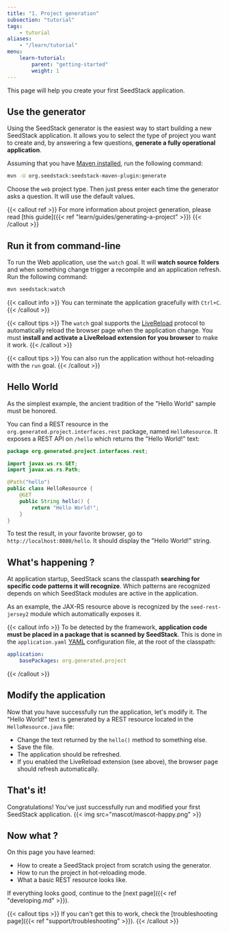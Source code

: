 ```yaml
---
title: "1. Project generation"
subsection: "tutorial"
tags:
    - tutorial
aliases: 
    - "/learn/tutorial"    
menu:
    learn-tutorial:
        parent: "getting-started"
        weight: 1
---
```


This page will help you create your first SeedStack application.<!--more--> 

## Use the generator

Using the SeedStack generator is the easiest way to start building a new SeedStack application. It allows you to select
the type of project you want to create and, by answering a few questions, **generate a fully operational application**.

Assuming that you have [Maven installed](https://maven.apache.org/install.html), run the following command:

```bash
mvn -U org.seedstack:seedstack-maven-plugin:generate
```

Choose the `web` project type. Then just press enter each time the generator asks a question. It will use the default
values.

{{< callout ref >}}
For more information about project generation, please read [this guide]({{< ref "learn/guides/generating-a-project" >}}) 
{{< /callout >}}

## Run it from command-line

To run the Web application, use the `watch` goal. It will **watch source folders** and when something change trigger a 
recompile and an application refresh. Run the following command:

```bash
mvn seedstack:watch
```   
    
{{< callout info >}}
You can terminate the application gracefully with `Ctrl+C`.
{{< /callout >}}

{{< callout tips >}}
The `watch` goal supports the [LiveReload](http://livereload.com/) protocol to automatically reload the browser page when
the application change. You must **install and activate a LiveReload extension for you browser** to make it work. 
{{< /callout >}}

{{< callout tips >}}
You can also run the application without hot-reloading with the `run` goal. 
{{< /callout >}}

## Hello World

As the simplest example, the ancient tradition of the "Hello World" sample must be honored. 

You can find a REST resource in the `org.generated.project.interfaces.rest` package, named `HelloResource`. It 
exposes a REST API on `/hello` which returns the "Hello World!" text:

```java
package org.generated.project.interfaces.rest;

import javax.ws.rs.GET;
import javax.ws.rs.Path;

@Path("hello")
public class HelloResource {
    @GET
    public String hello() {
        return "Hello World!";
    }
}
``` 

To test the result, in your favorite browser, go to `http://localhost:8080/hello`. It should display the 
"Hello World!" string.

## What's happening ?

At application startup, SeedStack scans the classpath **searching for specific code patterns it will recognize**. Which
patterns are recognized depends on which SeedStack modules are active in the application. 

As an example, the JAX-RS resource above is recognized by the `seed-rest-jersey2` module which automatically exposes it.

{{< callout info >}}
To be detected by the framework, **application code must be placed in a package that is scanned by SeedStack**. 
This is done in the `application.yaml` [YAML](https://en.wikipedia.org/wiki/YAML) configuration file, at the root of the 
classpath:

```yaml
application:
    basePackages: org.generated.project
```  
{{< /callout >}}

## Modify the application

Now that you have successfully run the application, let's modify it. The "Hello World!" text is generated by a REST 
resource located in the `HelloResource.java` file: 
 
* Change the text returned by the `hello()` method to something else.
* Save the file.
* The application should be refreshed.
* If you enabled the LiveReload extension (see above), the browser page should refresh automatically.

## That's it!

Congratulations! You've just successfully run and modified your first SeedStack application.
{{< img src="mascot/mascot-happy.png" >}}

## Now what ?

On this page you have learned:

* How to create a SeedStack project from scratch using the generator.
* How to run the project in hot-reloading mode.
* What a basic REST resource looks like. 

If everything looks good, continue to the [next page]({{< ref "developing.md" >}}).

{{< callout tips >}}
If you can't get this to work, check the [troubleshooting page]({{< ref "support/troubleshooting" >}}).
{{< /callout >}}
